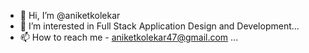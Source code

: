 - 👋 Hi, I’m @aniketkolekar
- 👀 I’m interested in Full Stack Application Design and Development...
- 📫 How to reach me - aniketkolekar47@gmail.com ...

<!---
aniketkolekar/aniketkolekar is a ✨ special ✨ repository because its `README.md` (this file) appears on your GitHub profile.
You can click the Preview link to take a look at your changes.
--->
